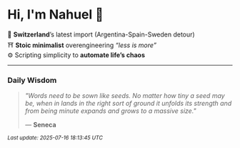 # Hi, I'm Nahuel :tiger:

📍 **Switzerland**’s latest import (Argentina-Spain-Sweden detour)  
⛩️ **Stoic minimalist** overengineering *“less is more”*  
⚙️ Scripting simplicity to **automate life’s chaos**

---

### Daily Wisdom
> _"Words need to be sown like seeds. No matter how tiny a seed may be, when in lands in the right sort of ground it unfolds its strength and from being minute expands and grows to a massive size."_  
>
> — **Seneca**

<sub>*Last update: 2025-07-16 18:13:45 UTC*</sub>

